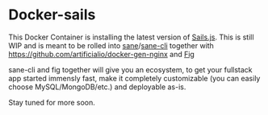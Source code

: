 Docker-sails
============

This Docker Container is installing the latest version of [Sails.js](http://sailsjs.org/).
This is still WIP and is meant to be rolled into [sane](https://github.com/artificialio/sane)/[sane-cli](https://github.com/artificialio/sane-cli) together with https://github.com/artificialio/docker-gen-nginx and [Fig](http://www.fig.sh/)

sane-cli and fig together will give you an ecosystem, to get your fullstack app started immensly fast, make it completely customizable (you can easily choose MySQL/MongoDB/etc.) and deployable as-is.

Stay tuned for more soon.